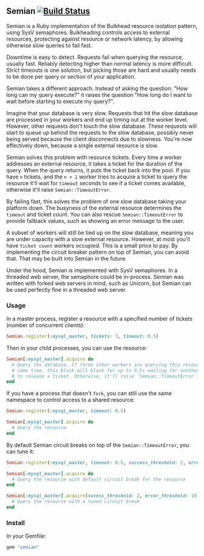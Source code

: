 ## Semian [![Build Status](https://travis-ci.org/Shopify/semian.svg?branch=master)](https://travis-ci.org/Shopify/semian)

Semian is a Ruby implementation of the Bulkhead resource isolation pattern,
using SysV semaphores. Bulkheading controls access to external resources,
protecting against resource or network latency, by allowing otherwise slow
queries to fail fast.

Downtime is easy to detect. Requests fail when querying the resource, usually
fast. Reliably detecting higher than normal latency is more difficult. Strict
timeouts is one solution, but picking those are hard and usually needs to be
done per query or section of your application.

Semian takes a different approach. Instead of asking the question: "How long can
my query execute?" it raises the question "How long do I want to wait before
starting to execute my query?".

Imagine that your database is very slow. Requests that hit the slow database are
processed in your workers and end up timing out at the worker level. However,
other requests don't touch the slow database. These requests will start to queue
up behind the requests to the slow database, possibly never being served
because the client disconnects due to slowness. You're now effectively down,
because a single external resource is slow.

Semian solves this problem with resource tickets. Every time a worker addresses
an external resource, it takes a ticket for the duration of the query.  When the
query returns, it puts the ticket back into the pool. If you have `n` tickets,
and the `n + 1` worker tries to acquire a ticket to query the resource it'll
wait for `timeout` seconds to see if a ticket comes available, otherwise it'll
raise `Semian::TimeoutError`. 

By failing fast, this solves the problem of one slow database taking your
platform down. The busyness of the external resource determines the `timeout`
and ticket count. You can also rescue `Semian::TimeoutError` to provide fallback
values, such as showing an error message to the user.

A subset of workers will still be tied up on the slow database, meaning you are
under capacity with a slow external resource. However, at most you'll have
`ticket count` workers occupied. This is a small price to pay. By implementing
the circuit breaker pattern on top of Semian, you can avoid that. That may be
built into Semian in the future.

Under the hood, Semian is implemented with SysV semaphores. In a threaded web
server, the semaphore could be in-process. Semian was written with forked web
servers in mind, such as Unicorn, but Semian can be used perfectly fine in a
threaded web server.

### Usage

In a master process, register a resource with a specified number of tickets
(number of concurrent clients):

```ruby
Semian.register(:mysql_master, tickets: 3, timeout: 0.5)
```

Then in your child processes, you can use the resource:

```ruby
Semian[:mysql_master].acquire do
  # Query the database. If three other workers are querying this resource at the
  # same time, this block will block for up to 0.5s waiting for another worker
  # to release a ticket. Otherwise, it'll raise `Semian::TimeoutError`.
end
```

If you have a process that doesn't `fork`, you can still use the same namespace
to control access to a shared resource:

```ruby
Semian.register(:mysql_master, timeout: 0.5)

Semian[:mysql_master].acquire do
  # Query the resource
end
```

By default Semian circuit breaks on top of the `Semian::TimeoutError`, you can
tune it:

```ruby
Semian.register(:mysql_master, timeout: 0.5, success_threshold: 2, error_threshold: 5, circuit_break_timeout: 20)

Semian[:mysql_master].acquire do
  # Query the resource with default circuit break for the resource
end

Semian[:mysql_master].acquire(sucess_threshold: 2, error_threshold: 10) do
  # Query the resource with a tuned circuit break
end
```

### Install

In your Gemfile:

```ruby
gem "semian"
```
